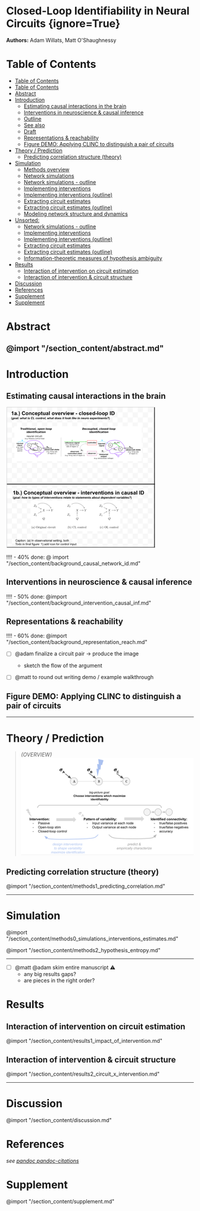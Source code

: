 # Closed-Loop Identifiability in Neural Circuits {ignore=True}
**Authors:** Adam Willats, Matt O'Shaughnessy
<!-- see also _meta folder, consider formatting as "YAML front matter" for pandoc -->

# Table of Contents 



<!-- @import "[TOC]" {cmd="toc" depthFrom=1 depthTo=2 orderedList=false} -->
<!-- code_chunk_output -->
- [Table of Contents](#table-of-contents)
- [Table of Contents](#table-of-contents)
- [Abstract](#abstract)
- [Introduction](#introduction)
  - [Estimating causal interactions in the brain](#estimating-causal-interactions-in-the-brain)
  - [Interventions in neuroscience & causal inference](#interventions-in-neuroscience-causal-inference)
  - [Outline](#outline)
  - [See also](#see-also)
  - [Draft](#draft)
  - [Representations & reachability](#representations-reachability)
  - [Figure DEMO: Applying CLINC to distinguish a pair of circuits](#figure-demo-applying-clinc-to-distinguish-a-pair-of-circuits)
- [Theory / Prediction](#theory-prediction)
  - [Predicting correlation structure (theory)](#predicting-correlation-structure-theory)
- [Simulation](#simulation)
  - [Methods overview](#methods-overview)
  - [Network simulations](#network-simulations)
  - [Network simulations - outline](#network-simulations-outline)
  - [Implementing interventions](#implementing-interventions)
  - [Implementing interventions (outline)](#implementing-interventions-outline)
  - [Extracting circuit estimates](#extracting-circuit-estimates)
  - [Extracting circuit estimates (outline)](#extracting-circuit-estimates-outline)
  - [Modeling network structure and dynamics](#modeling-network-structure-and-dynamics)
- [Unsorted:](#unsorted)
  - [Network simulations - outline](#network-simulations-outline-1)
  - [Implementing interventions](#implementing-interventions-1)
  - [Implementing interventions (outline)](#implementing-interventions-outline-1)
  - [Extracting circuit estimates](#extracting-circuit-estimates-1)
  - [Extracting circuit estimates (outline)](#extracting-circuit-estimates-outline-1)
  - [Information-theoretic measures of hypothesis ambiguity](#information-theoretic-measures-of-hypothesis-ambiguity)
- [Results](#results)
  - [Interaction of intervention on circuit estimation](#interaction-of-intervention-on-circuit-estimation)
  - [Interaction of intervention & circuit structure](#interaction-of-intervention-circuit-structure)
- [Discussion](#discussion)
- [References](#references)
- [Supplement](#supplement)
- [Supplement](#supplement)
<!-- /code_chunk_output -->


# Abstract
@import "/section_content/abstract.md"
----
# Introduction

## Estimating causal interactions in the brain
<img src="/figures/core_figure_sketches/figure1_sketch.png" width="400"/>

!!!! - 40% done:
@ import "/section_content/background_causal_network_id.md"

## Interventions in neuroscience & causal inference
!!!! - 50% done:
@import "/section_content/background_intervention_causal_inf.md"

## Representations & reachability
!!!! - 60% done:
@import "/section_content/background_representation_reach.md"

- [ ] @adam finalize a circuit pair -> produce the image
  - sketch the flow of the argument
- [ ] @matt to round out writing demo / example walkthrough


## Figure DEMO: Applying CLINC to distinguish a pair of circuits
<!-- @ import "section_content/background_id_demo.md" -->

----
# Theory / Prediction 
>*(OVERVIEW)*
![](/figures/misc_figure_sketches/intervention_identifiability_concept.png)
<!-- ![](/figures/misc_figure_sketches/intervention_identifiability_concept.png) -->
<!-- ## Computing reachability (theory) -->
## Predicting correlation structure (theory)
    
@import "/section_content/methods1_predicting_correlation.md"

----
# Simulation

<!-- ## Network simulations (simulation)
## Implementing interventions (simulation)
## Extracting circuit estimates (empirical) -->
@import "/section_content/methods0_simulations_interventions_estimates.md"


<!-- ## Information-theoretic measures of hypothesis ambiguity -->
@import "/section_content/methods2_hypothesis_entropy.md"


----
- [ ] @matt @adam skim entire manuscript :warning:
  - any big results gaps?
  - are pieces in the right order?
  
# Results
<!-- ## Characterizing circuit-pair ambiguity through reachability properties -->
<!-- ## Impact of node, network parameters on estimation performance -->

## Interaction of intervention on circuit estimation
<!-- ## Impact of intervention on estimation performance -->
@import "/section_content/results1_impact_of_intervention.md"

## Interaction of intervention & circuit structure
@import "/section_content/results2_circuit_x_intervention.md"

----

# Discussion
@import "/section_content/discussion.md"
# References
*see [pandoc pandoc-citations](https://github.com/shd101wyy/markdown-preview-enhanced/blob/master/docs/pandoc-bibliographies-and-citations.md)*

# Supplement
@import "/section_content/supplement.md"
